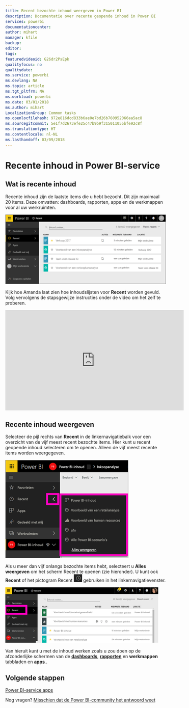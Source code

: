 ```yaml
---
title: Recent bezochte inhoud weergeven in Power BI
description: Documentatie over recente geopende inhoud in Power BI
services: powerbi
documentationcenter: 
author: mihart
manager: kfile
backup: 
editor: 
tags: 
featuredvideoid: G26dr2PsEpk
qualityfocus: no
qualitydate: 
ms.service: powerbi
ms.devlang: NA
ms.topic: article
ms.tgt_pltfrm: NA
ms.workload: powerbi
ms.date: 03/01/2018
ms.author: mihart
LocalizationGroup: Common tasks
ms.openlocfilehash: 972e816dcd833b6ae0e7bd26b760952066aa5ac8
ms.sourcegitcommit: 5e1f7d2673efe25c47b9b9f315011055bfe92c8f
ms.translationtype: HT
ms.contentlocale: nl-NL
ms.lasthandoff: 03/09/2018
---
```

# <a name="recent-content-in-power-bi-service"></a>**Recente** inhoud in Power BI-service


## <a name="what-is-recent-content"></a>Wat is recente inhoud
Recente inhoud zijn de laatste items die u hebt bezocht. Dit zijn maximaal 20 items.  Deze omvatten: dashboards, rapporten, apps en de werkmappen voor al uw werkruimten.

![Venster Recente inhoud](media/service-recent/power-bi-recent-screen.png)

Kijk hoe Amanda laat zien hoe inhoudslijsten voor **Recent** worden gevuld. Volg vervolgens de stapsgewijze instructies onder de video om het zelf te proberen.

<iframe width="560" height="315" src="https://www.youtube.com/embed/G26dr2PsEpk" frameborder="0" allowfullscreen></iframe>

## <a name="display-recent-content"></a>Recente inhoud weergeven
Selecteer de pijl rechts van **Recent** in de linkernavigatiebalk voor een overzicht van de vijf meest recent bezochte items.  Hier kunt u recent geopende inhoud selecteren om te openen. Alleen de vijf meest recente items worden weergegeven.

![Flyout Recente inhoud](media/service-recent/power-bi-recent-flyout-new.png)

Als u meer dan vijf onlangs bezochte items hebt, selecteert u **Alles weergeven** om het scherm Recent te openen (zie hieronder). U kunt ook **Recent** of het pictogram Recent ![Pictogram Recent](media/service-recent/power-bi-recent-icon.png) gebruiken in het linkernavigatievenster.

![Alle recente inhoud weergeven](media/service-recent/power-bi-recent-list.png)

Van hieruit kunt u met de inhoud werken zoals u zou doen op de afzonderlijke schermen van de [ **dashboards**](service-dashboards.md), [ **rapporten**](service-reports.md) en  **werkmappen** tabbladen en [ **apps** ](service-install-use-apps.md).

## <a name="next-steps"></a>Volgende stappen
[Power BI-service apps](service-install-use-apps.md)

Nog vragen? [Misschien dat de Power BI-community het antwoord weet](http://community.powerbi.com/)

